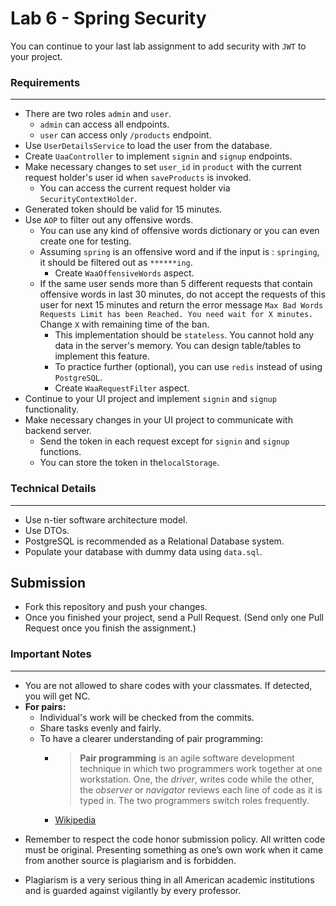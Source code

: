 
# Lab 6 - Spring Security

You can continue to your last lab assignment to add security with `JWT` to your project.

###  Requirements
--- 
* There are two roles `admin` and `user`.
	* `admin` can access all endpoints.
	*  `user` can access only `/products` endpoint.
* Use `UserDetailsService` to load the user from the database.
* Create `UaaController` to implement `signin` and `signup` endpoints.
* Make necessary changes to set `user_id` in `product` with the current request holder's user id when `saveProducts` is invoked.
	* You can access the current request holder via `SecurityContextHolder`.
* Generated token should be valid for 15 minutes. 
* Use `AOP` to filter out any offensive words.
	* You can use any kind of offensive words dictionary or you can even create one for testing.
	* Assuming `spring` is an offensive word and if the input is : `springing`, it should be filtered out as `******ing`.
		* Create `WaaOffensiveWords` aspect.
	* If the same user sends more than 5 different requests that contain offensive words in last 30 minutes, do not accept the requests of this user for next 15 minutes and return the error message `Max Bad Words Requests Limit has been Reached. You need wait for X minutes.` Change `X` with remaining time of the ban.
		* This implementation should be `stateless`. You cannot hold any data in the server's memory. You can design table/tables to implement this feature.
		* To practice further (optional), you can use `redis` instead of using `PostgreSQL`.
		* Create `WaaRequestFilter` aspect.
* Continue to your UI project and implement `signin` and `signup` functionality.
* Make necessary changes in your UI project to communicate with backend server.
	* Send the token in each request except for `signin` and `signup` functions.
	* You can store the token in the`localStorage`.
### Technical Details
---
* Use n-tier software architecture model.
* Use DTOs.
* PostgreSQL is recommended as a Relational Database system.
* Populate your database with dummy data using `data.sql`.


## Submission

* Fork this repository and push your changes.
* Once you finished your project, send a Pull Request. (Send only one Pull Request once you finish the assignment.)

### Important Notes
---

 * You are not allowed to share codes with your classmates. If detected, you will get NC.
 * **For pairs:**
	 * Individual's work will be checked from the commits.
	 *  Share tasks evenly and fairly.
	 *  To have a clearer understanding of pair programming:
		 *  > **Pair programming** is an agile software development technique in which two programmers work together at one workstation. One, the _driver_, writes code while the other, the _observer_ or _navigator_ reviews each line of code as it is typed in. The two programmers switch roles frequently. 
		 * [Wikipedia](https://en.wikipedia.org/wiki/Pair_programming#:~:text=Pair%20programming%20is%20an%20agile,two%20programmers%20switch%20roles%20frequently.)

-   Remember to respect the code honor submission policy. All written code must be original. Presenting something as one’s own work when it came from another source is plagiarism and is forbidden.
    
-   Plagiarism is a very serious thing in all American academic institutions and is guarded against vigilantly by every professor.

